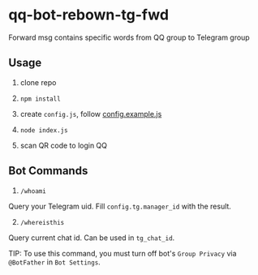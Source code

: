 # qq-bot-rebown-tg-fwd

Forward msg contains specific words from QQ group to Telegram group

## Usage

1. clone repo

2. `npm install`

3. create `config.js`, follow [config.example.js](/config.example.js)

4. `node index.js`

5. scan QR code to login QQ

## Bot Commands

1. `/whoami`

Query your Telegram uid. Fill `config.tg.manager_id` with the result.

2. `/whereisthis`

Query current chat id. Can be used in `tg_chat_id`.

TIP: To use this command, you must turn off bot's `Group Privacy` via `@BotFather` in `Bot Settings`.
